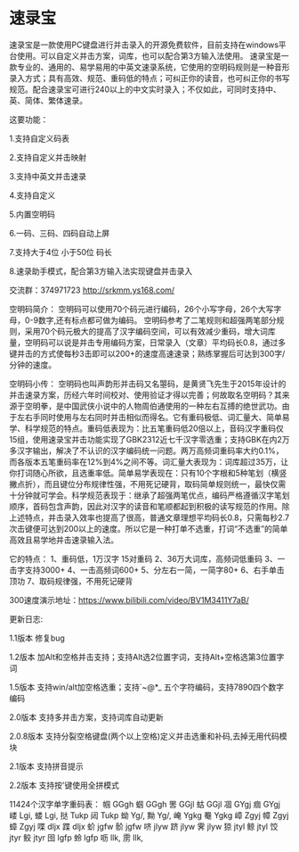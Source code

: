 # 速录宝
速录宝是一款使用PC键盘进行并击录入的开源免费软件，目前支持在windows平台使用。可以自定义并击方案，词库，也可以配合第3方输入法使用。
速录宝是一款专业的、通用的、易学易用的中英文速录系统，它使用的空明码规则是一种音形录入方式；具有高效、规范、重码低的特点；可纠正你的读音，也可纠正你的书写规范。配合速录宝可进行240以上的中文实时录入；不仅如此，可同时支持中、英、简体、繁体速录。

这要功能：

1.支持自定义码表

2.支持自定义并击映射

3.支持中英文并击速录

4.支持自定义

5.内置空明码

6.一码、三码、四码自动上屏

7.支持大于4位 小于50位 码长

8.速录助手模式，配合第3方输入法实现键盘并击录入

交流群：374971723
http://srkmm.ys168.com/

空明码简介：
    空明码可以使用70个码元进行编码，26个小写字母，26个大写字母，0-9数字,还有标点都可做为编码。
空明码参考了二笔规则和超强两笔部分规则，采用70个码元极大的提高了汉字编码空间，可以有效减少重码，增大词库量，空明码可以说是并击专用编码方案，日常录入（文章）平均码长0.8，通过多键并击的方式使每秒3击即可以200+的速度高速速录；熟练掌握后可达到300字/分钟的速度。

空明码小传：
    空明码也叫声韵形并击码又名曌码，是黄贤飞先生于2015年设计的并击速录方案，历经六年时间校对、使用验证才得以完善；何故取名空明码？其来源于空明拳，是中国武侠小说中的人物周伯通使用的一种左右互搏的绝世武功。由于左右手同时使用与左右同时并击相似而得名。它有重码极低、词汇量大、简单易学、科学规范的特点。重码低表现为：比五笔重码低20倍以上，音码汉字重码仅15组，使用速录宝并击功能实现了GBK2312近七千汉字零选重；支持GBK在内2万多汉字输出，解决了不认识的汉字编码统一问题。两万高频词重码率大约0.1%，而各版本五笔重码率在12%到4%之间不等。词汇量大表现为：词库超过35万，让你打词随心所欲，且选重率低。简单易学表现在：只有10个字根和5种笔划（横竖撇点折），而且键位分布规律性强，不用死记硬背，取码简单规则统一，最快仅需十分钟就可学会。科学规范表现于：继承了超强两笔优点，编码严格遵循汉字笔划顺序，首码包含声韵，因此对汉字的读音和笔顺都起到积极的读写规范的作用。除上述特点，并击录入效率也提高了很高，普通文章理想平均码长0.8，只需每秒2.7次击键便可达到200以上的速度。所以它是一种打单不选重，打词“不选重”的简单高效且易学地并击速录输入法。

它的特点：
1、重码低，1万汉字 15对重码
2、36万大词库，高频词低重码
3、一击字支持3000+
4、一击高频词600+
5、分左右一简，一简字80+
6、右手单击顶功
7、取码规律强，不用死记硬背
 

300速度演示地址：https://www.bilibili.com/video/BV1M3411Y7aB/

更新日志:

1.1版本 修复bug

1.2版本 加Alt和空格并击支持；支持Alt选2位置字词，支持Alt+空格选第3位置字词

1.5版本 支持win/alt加空格选重；支持`~@*_ 五个字符编码，支持7890四个数字编码

2.0版本 支持多并击方案，支持词库自动更新

2.0.8版本 支持分裂空格键盘(两个以上空格)定义并击选重和补码,去掉无用代码模块

2.1版本 支持拼音提示

2.2版本 支持按'键使用全拼模式

11424个汉字单字重码表：
帼	GGgh
蝈	GGgh
罟	GGjl 
蛄	GGjl
凅	GYgj
痼	GYgj
嵝	Lgi, 
蝼	Lgi,
挞	Tukp
闼	Tukp
蚴	Yg/,
黝	Yg/,
崦	Ygkg
罨	Ygkg
嶂	Zgyj
幛	Zgyj
蟑	Zgyj
喋	dljx
蹀	dljx
蚧	jgfw
骱	jgfw
哜	jlyw
跻	jlyw
霁	jlyw
猄	jtyl
鲸	jtyl
饺	jtyr
鲛	jtyr
囹	lgfp
蛉	lgfp
呖	llk,
雳	llk,

